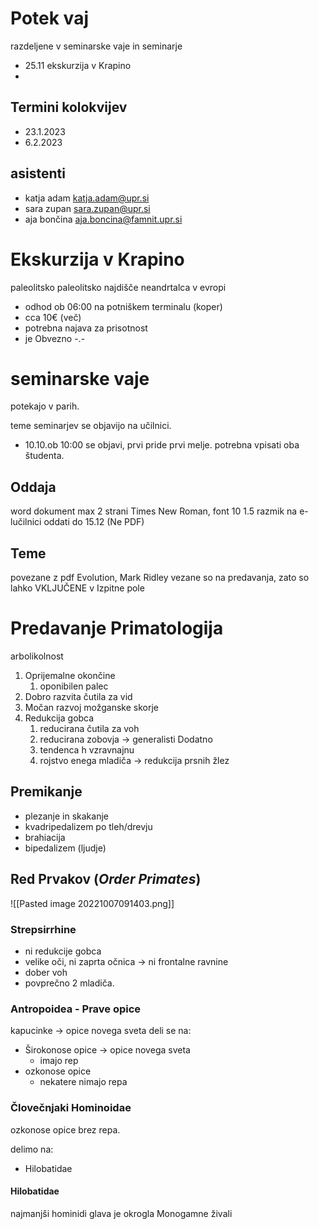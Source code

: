 # Potek vaj
razdeljene v seminarske vaje in seminarje


- 25.11 ekskurzija v Krapino
- 
## Termini kolokvijev
- 23.1.2023
- 6.2.2023

## asistenti 
- katja adam katja.adam@upr.si
- sara zupan sara.zupan@upr.si
- aja bončina aja.boncina@famnit.upr.si

# Ekskurzija v Krapino
paleolitsko paleolitsko najdišče neandrtalca v evropi
- odhod ob 06:00 na potniškem terminalu (koper)
- cca 10€ (več)
- potrebna najava za prisotnost
- je Obvezno -.-

# seminarske vaje
potekajo v parih.

teme seminarjev se objavijo na učilnici.
- 10.10.ob 10:00 se objavi, prvi pride prvi melje. potrebna vpisati oba študenta.

## Oddaja
word dokument max 2 strani Times New Roman, font 10 1.5 razmik
na e-lučilnici oddati do 15.12 (Ne PDF)

## Teme
povezane z pdf Evolution, Mark Ridley
vezane so na predavanja, zato so lahko VKLJUČENE v Izpitne pole


# Predavanje Primatologija

arbolikolnost

1. Oprijemalne okončine
	1. oponibilen palec
2. Dobro razvita čutila za vid
3. Močan razvoj možganske skorje
4. Redukcija gobca
	1. reducirana čutila za voh
	2. reducirana zobovja -> generalisti
Dodatno
	1. tendenca h vzravnajnu
	2. rojstvo enega mladiča -> redukcija prsnih žlez
## Premikanje
- plezanje in skakanje
- kvadripedalizem po tleh/drevju
- brahiacija
- bipedalizem (ljudje)
## Red Prvakov (*Order Primates*)
![[Pasted image 20221007091403.png]]

### Strepsirrhine 
- ni redukcije gobca
- velike oči, ni zaprta očnica -> ni frontalne ravnine
- dober voh
- povprečno 2 mladiča.

### Antropoidea - Prave opice
kapucinke -> opice novega sveta
deli se na:
- Širokonose opice -> opice novega sveta
	- imajo rep
- ozkonose opice
	- nekatere nimajo repa

### Človečnjaki Hominoidae
ozkonose opice brez repa.

delimo na:
- Hilobatidae

#### Hilobatidae
najmanjši hominidi
glava je okrogla
Monogamne živali
